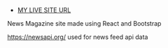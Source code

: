 
- [MY LIVE SITE URL](https://news-magazine-react-bootstrap.netlify.app/)

News Magazine site made using React and Bootstrap 

https://newsapi.org/ used for news feed api data